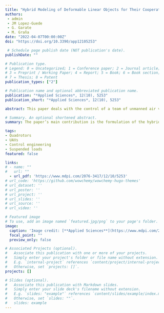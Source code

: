 ```yaml
---
title: "Hybrid Modeling of Deformable Linear Objects for Their Cooperative Transportation by Teams of Quadrotors"
authors:
 - admin
 - JM Lopez-Guede
 - G. Garate
 - M. Graña
date: "2022-04-07T00:00:00Z"
doi: "https://doi.org/10.3390/app12105253"

 # Schedule page publish date (NOT publication's date).
publishDate: ""

# Publication type.
# Legend: 0 = Uncategorized; 1 = Conference paper; 2 = Journal article;
# 3 = Preprint / Working Paper; 4 = Report; 5 = Book; 6 = Book section;
# 7 = Thesis; 8 = Patent
publication_types: ["2"]

# Publication name and optional abbreviated publication name.
publication: "*Applied Sciences*, 12(10), 5253"
publication_short: "*Applied Sciences*, 12(10), 5253"

abstract: This paper deals with the control of a team of unmanned air vehicles (UAVs), specifically quadrotors, for which their mission is the transportation of a deformable linear object (DLO), i.e., a cable, hose or similar object in quasi-stationary state, while cruising towards destination. Such missions have strong industrial applications in the transportation of hoses or power cables to specific locations, such as the emergency power or water supply in hazard situations such as fires or earthquake damaged structures. This control must be robust to withstand strong and sudden wind disturbances and remain stable after aggressive maneuvers, i.e., sharp changes of direction or acceleration. To cope with these, we have previously developed the online adaptation of the proportional derivative (PD) controllers of the quadrotors thrusters, implemented by a fuzzy logic rule system that experienced adaptation by a stochastic gradient rule. However, sagging conditions appearing when the transporting drones are too close or too far away induce singularities in the DLO catenary models, breaking apart the control system. The paper’s main contribution is the formulation of the hybrid selective model of the DLO sections as either catenaries or parabolas, which allows us to overcome these sagging conditions. We provide the specific decision rule to shift between DLO models. Simulation results demonstrate the performance of the proposed approach under stringent conditions.

# Summary. An optional shortened abstract.
summary: The paper’s main contribution is the formulation of the hybrid selective model of the DLO sections as either catenaries or parabolas, which allows us to overcome these sagging conditions. We provide the specific decision rule to shift between DLO models. Simulation results demonstrate the performance of the proposed approach under stringent conditions.

tags:
- Quadrotors
- UAVs
- Control engineering
- Suspended loads
featured: false

links:
# - name: ""
#   url: ""
  - url_pdf: 'https://www.mdpi.com/2076-3417/12/10/5253'
# url_code: 'https://github.com/wowchemy/wowchemy-hugo-themes'
# url_dataset: ''
# url_poster: ''
# url_project: ''
# url_slides: ''
# url_source: ''
# url_video: ''

# Featured image
# To use, add an image named `featured.jpg/png` to your page's folder. 
image:
  caption: 'Image credit: [**Applied Sciences**](https://www.mdpi.com/2076-3417/12/10/5253#)'
  focal_point: ""
  preview_only: false

# Associated Projects (optional).
#   Associate this publication with one or more of your projects.
#   Simply enter your project's folder or file name without extension.
#   E.g. `internal-project` references `content/project/internal-project/index.md`.
#   Otherwise, set `projects: []`.
projects: []

# Slides (optional).
#   Associate this publication with Markdown slides.
#   Simply enter your slide deck's filename without extension.
#   E.g. `slides: "example"` references `content/slides/example/index.md`.
#   Otherwise, set `slides: ""`.
#   slides: example
---
```

